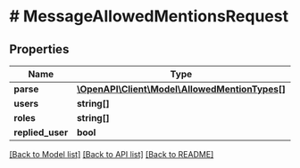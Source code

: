 # # MessageAllowedMentionsRequest

## Properties

Name | Type | Description | Notes
------------ | ------------- | ------------- | -------------
**parse** | [**\OpenAPI\Client\Model\AllowedMentionTypes[]**](AllowedMentionTypes.md) |  | [optional]
**users** | **string[]** |  | [optional]
**roles** | **string[]** |  | [optional]
**replied_user** | **bool** |  | [optional]

[[Back to Model list]](../../README.md#models) [[Back to API list]](../../README.md#endpoints) [[Back to README]](../../README.md)
